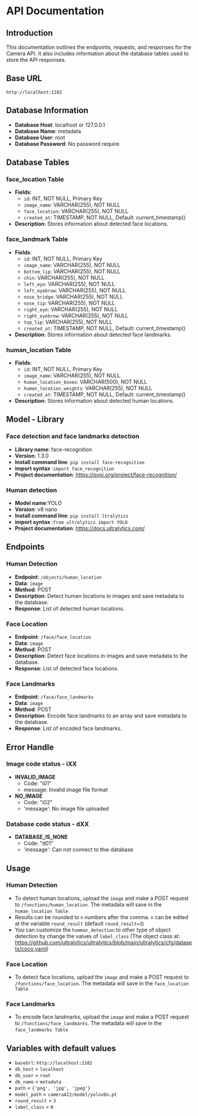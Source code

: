 # API Documentation

## Introduction
This documentation outlines the endpoints, requests, and responses for the Camera API. It also includes information about the database tables used to store the API responses.

## Base URL
`http://localhost:1102`

## Database Information
- **Database Host**: localhost or 127.0.0.1
- **Database Name**: metadata
- **Database User**: root
- **Database Password**: No password require

## Database Tables
### face_location Table
- **Fields**:
  - `id`: INT, NOT NULL, Primary Key
  - `image_name`: VARCHAR(255), NOT NULL
  - `face_location`: VARCHAR(255), NOT NULL
  - `created_at`: TIMESTAMP, NOT NULL, Default: current_timestamp()
- **Description**: Stores information about detected face locations.

### face_landmark Table
- **Fields**:
  - `id`: INT, NOT NULL, Primary Key
  - `image_name`: VARCHAR(255), NOT NULL
  - `bottom_lip`: VARCHAR(255), NOT NULL
  - `chin`: VARCHAR(255), NOT NULL
  - `left_eye`: VARCHAR(255), NOT NULL
  - `left_eyebrow`: VARCHAR(255), NOT NULL
  - `nose_bridge`: VARCHAR(255), NOT NULL
  - `nose_tip`: VARCHAR(255), NOT NULL
  - `right_eye`: VARCHAR(255), NOT NULL
  - `right_eyebrow`: VARCHAR(255), NOT NULL
  - `top_lip`: VARCHAR(255), NOT NULL
  - `created_at`: TIMESTAMP, NOT NULL, Default: current_timestamp()
- **Description**: Stores information about detected face landmarks.

### human_location Table
- **Fields**:
  - `id`: INT, NOT NULL, Primary Key
  - `image_name`: VARCHAR(255), NOT NULL
  - `human_location_boxes`: VARCHAR(500), NOT NULL
  - `human_location_weights`: VARCHAR(255), NOT NULL
  - `created_at`: TIMESTAMP, NOT NULL, Default: current_timestamp()
- **Description**: Stores information about detected human locations.

## Model - Library
### Face detection and face landmarks detection
- **Library name**: face-recognition
- **Version**: 1.3.0
- **Install command line**: `pip install face-recognition`
- **import syntax** :`import face_recognition`
- **Project documentation**: https://pypi.org/project/face-recognition/

### Human detection
- **Model name**:YOLO
- **Version**: v8 nano
- **Install command line**: `pip install ltralytics` 
- **import syntax** :`from ultralytics import YOLO`
- **Project documentation**: https://docs.ultralytics.com/
## Endpoints

### Human Detection
- **Endpoint**: `/objects/human_location`
- **Data**: `image`
- **Method**: POST
- **Description**: Detect human locations in images and save metadata to the database.
- **Response**: List of detected human locations.

### Face Location
- **Endpoint**: `/face/face_location`
- **Data**: `image`
- **Method**: POST
- **Description**: Detect face locations in images and save metadata to the database.
- **Response**: List of detected face locations.

### Face Landmarks
- **Endpoint**: `/face/face_landmarks`
- **Data**: `image`
- **Method**: POST
- **Description**: Encode face landmarks to an array and save metadata to the database.
- **Response**: List of encoded face landmarks.

## Error Handle
### Image code status - iXX
- **INVALID_IMAGE** 
  - Code: "i01"
  - message: Invalid image file format
- **NO_IMAGE**
  - Code: "i02"
  - 'message': No image file uploaded
### Database code status - dXX
- **DATABASE_IS_NONE**
  - Code: "d01"
  - 'message': Can not connect to thw database
## Usage

### Human Detection
- To detect human locations, upload the `image` and make a POST request to `/functions/human_location`. The metadata will save in the `human_location Table`
- Results can be rounded to `n` numbers after the comma. `n` can be edited at the variable `round_result` (default `round_result=3`)
- You can customize the `humman_detection` to other type of object detection by change the values of `label_class` (The object class at: https://github.com/ultralytics/ultralytics/blob/main/ultralytics/cfg/datasets/coco.yaml)
### Face Location
- To detect face locations, upload the `image` and make a POST request to `/functions/face_location`. The metadata will save in the `face_location Table`

### Face Landmarks
- To encode face landmarks, upload the `image` and make a POST request to `/functions/face_landmarks`. The metadata will save in the `face_landmarks Table`


## Variables with default values
- `baseUrl`: `http://localhost:1102`
- `db_host` = `localhost`
- `db_user` = `root`
- `db_name` = `metadata`
- `path` = `{'png', 'jpg', 'jpeg'}`
- `model_path` = `cameraAI2/model/yolov8n.pt` 
- `round_result` = `3` 
- `label_class` = `0`